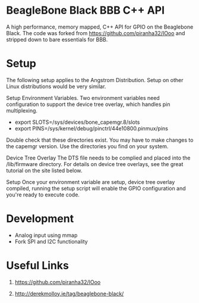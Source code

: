 BeagleBone Black BBB C++ API
==========
A high performance, memory mapped, C++ API for GPIO on the Beaglebone Black.
The code was forked from https://github.com/piranha32/IOoo and stripped down to bare essentials for BBB. 

Setup
========
The following setup applies to the Angstrom Distribution. Setup on other Linux distributions would be very similar. 

Setup Environment Variables. 
Two environment variables need configuration to support the device tree overlay, which handles pin multiplexing. 

- export SLOTS=/sys/devices/bone_capemgr.8/slots
- export PINS=/sys/kernel/debug/pinctrl/44e10800.pinmux/pins

Double check that these directories exist. You may have to make changes to the capemgr version. Use the directories you find on your system. 

Device Tree Overlay
The DTS file needs to be complied and placed into the /lib/firmware directory. For details on device tree overlays, see the great tutorial on the site listed below. 

Setup
Once your environment variable are setup, device tree overlay compiled, running the setup script will enable the GPIO configuration and you're ready to execute code. 

Development
========
- Analog input using mmap
- Fork SPI and I2C functionality

Useful Links
========

1. https://github.com/piranha32/IOoo

2. http://derekmolloy.ie/tag/beaglebone-black/

